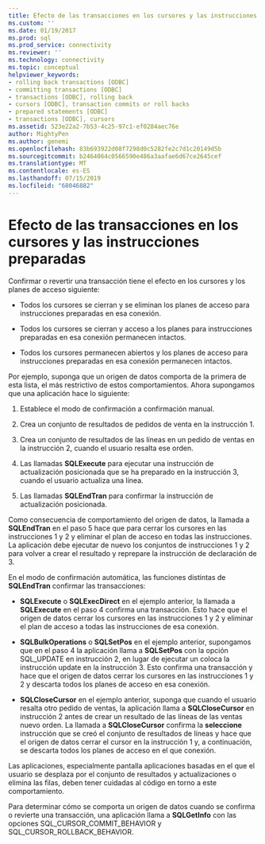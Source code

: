 ```yaml
---
title: Efecto de las transacciones en los cursores y las instrucciones preparadas | Microsoft Docs
ms.custom: ''
ms.date: 01/19/2017
ms.prod: sql
ms.prod_service: connectivity
ms.reviewer: ''
ms.technology: connectivity
ms.topic: conceptual
helpviewer_keywords:
- rolling back transactions [ODBC]
- committing transactions [ODBC]
- transactions [ODBC], rolling back
- cursors [ODBC], transaction commits or roll backs
- prepared statements [ODBC]
- transactions [ODBC], cursors
ms.assetid: 523e22a2-7b53-4c25-97c1-ef0284aec76e
author: MightyPen
ms.author: genemi
ms.openlocfilehash: 83b693922d08f7298d0c5282fe2c7d1c20149d5b
ms.sourcegitcommit: b2464064c0566590e486a3aafae6d67ce2645cef
ms.translationtype: MT
ms.contentlocale: es-ES
ms.lasthandoff: 07/15/2019
ms.locfileid: "68046882"
---
```

# <a name="effect-of-transactions-on-cursors-and-prepared-statements"></a>Efecto de las transacciones en los cursores y las instrucciones preparadas
Confirmar o revertir una transacción tiene el efecto en los cursores y los planes de acceso siguiente:  
  
-   Todos los cursores se cierran y se eliminan los planes de acceso para instrucciones preparadas en esa conexión.  
  
-   Todos los cursores se cierran y acceso a los planes para instrucciones preparadas en esa conexión permanecen intactos.  
  
-   Todos los cursores permanecen abiertos y los planes de acceso para instrucciones preparadas en esa conexión permanecen intactos.  
  
 Por ejemplo, suponga que un origen de datos comporta de la primera de esta lista, el más restrictivo de estos comportamientos. Ahora supongamos que una aplicación hace lo siguiente:  
  
1.  Establece el modo de confirmación a confirmación manual.  
  
2.  Crea un conjunto de resultados de pedidos de venta en la instrucción 1.  
  
3.  Crea un conjunto de resultados de las líneas en un pedido de ventas en la instrucción 2, cuando el usuario resalta ese orden.  
  
4.  Las llamadas **SQLExecute** para ejecutar una instrucción de actualización posicionada que se ha preparado en la instrucción 3, cuando el usuario actualiza una línea.  
  
5.  Las llamadas **SQLEndTran** para confirmar la instrucción de actualización posicionada.  
  
 Como consecuencia de comportamiento del origen de datos, la llamada a **SQLEndTran** en el paso 5 hace que para cerrar los cursores en las instrucciones 1 y 2 y eliminar el plan de acceso en todas las instrucciones. La aplicación debe ejecutar de nuevo los conjuntos de instrucciones 1 y 2 para volver a crear el resultado y reprepare la instrucción de declaración de 3.  
  
 En el modo de confirmación automática, las funciones distintas de **SQLEndTran** confirmar las transacciones:  
  
-   **SQLExecute** o **SQLExecDirect** en el ejemplo anterior, la llamada a **SQLExecute** en el paso 4 confirma una transacción. Esto hace que el origen de datos cerrar los cursores en las instrucciones 1 y 2 y eliminar el plan de acceso a todas las instrucciones de esa conexión.  
  
-   **SQLBulkOperations** o **SQLSetPos** en el ejemplo anterior, supongamos que en el paso 4 la aplicación llama a **SQLSetPos** con la opción SQL_UPDATE en instrucción 2, en lugar de ejecutar un coloca la instrucción update en la instrucción 3. Esto confirma una transacción y hace que el origen de datos cerrar los cursores en las instrucciones 1 y 2 y descarta todos los planes de acceso en esa conexión.  
  
-   **SQLCloseCursor** en el ejemplo anterior, suponga que cuando el usuario resalta otro pedido de ventas, la aplicación llama a **SQLCloseCursor** en instrucción 2 antes de crear un resultado de las líneas de las ventas nuevo orden. La llamada a **SQLCloseCursor** confirma la **seleccione** instrucción que se creó el conjunto de resultados de líneas y hace que el origen de datos cerrar el cursor en la instrucción 1 y, a continuación, se descarta todos los planes de acceso en el que conexión.  
  
 Las aplicaciones, especialmente pantalla aplicaciones basadas en el que el usuario se desplaza por el conjunto de resultados y actualizaciones o elimina las filas, deben tener cuidadas al código en torno a este comportamiento.  
  
 Para determinar cómo se comporta un origen de datos cuando se confirma o revierte una transacción, una aplicación llama a **SQLGetInfo** con las opciones SQL_CURSOR_COMMIT_BEHAVIOR y SQL_CURSOR_ROLLBACK_BEHAVIOR.
